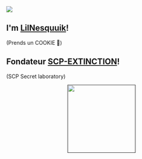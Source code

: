 <img src="https://imgur.com/p3vYSaS.png">


## I'm <a href="https://github.com/Moxii0307" target="_blank">LilNesquuik</a>!
(Prends un COOKIE 🍪)

## Fondateur <a href="https://discord.gg/jau9CHRxs2" target="_blank">SCP-EXTINCTION</a>!
(SCP Secret laboratory)


<div align="center">
  <a href="">
  <img height="180em" src="https://github-readme-stats.vercel.app/api?username=LilNesquuik&show_icons=true&theme=dracula&include_all_commits=true&count_private=true"/>
</div>
